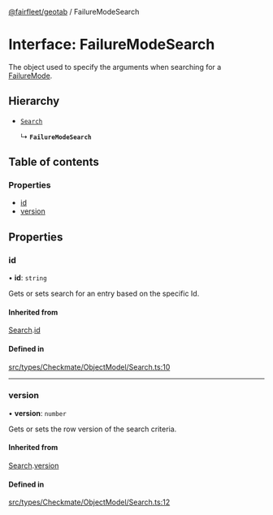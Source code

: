 [@fairfleet/geotab](../README.md) / FailureModeSearch

# Interface: FailureModeSearch

The object used to specify the
 arguments when searching for a [FailureMode](FailureMode.md).

## Hierarchy

- [`Search`](Search.md)

  ↳ **`FailureModeSearch`**

## Table of contents

### Properties

- [id](FailureModeSearch.md#id)
- [version](FailureModeSearch.md#version)

## Properties

### id

• **id**: `string`

Gets or sets search for an entry based on the specific Id.

#### Inherited from

[Search](Search.md).[id](Search.md#id)

#### Defined in

[src/types/Checkmate/ObjectModel/Search.ts:10](https://github.com/fairfleet/geotab/blob/ff38bfc/src/types/Checkmate/ObjectModel/Search.ts#L10)

___

### version

• **version**: `number`

Gets or sets the row version of the search criteria.

#### Inherited from

[Search](Search.md).[version](Search.md#version)

#### Defined in

[src/types/Checkmate/ObjectModel/Search.ts:12](https://github.com/fairfleet/geotab/blob/ff38bfc/src/types/Checkmate/ObjectModel/Search.ts#L12)
